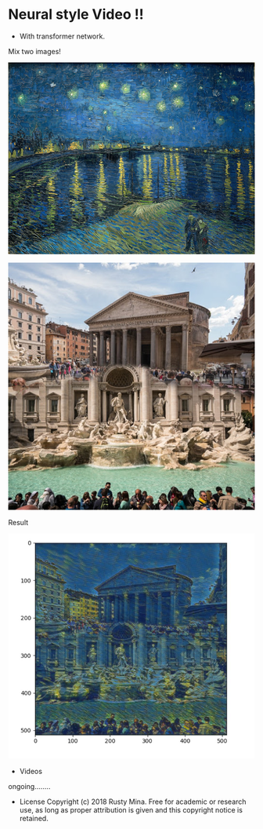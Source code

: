 # Neural style Video !!

- With transformer network.

Mix two images!
<p><img src='images/gogh.jpg'></p>
<p><img src='images/trevi.jpg'></p>


Result
<p><img src='sample.jpg'></p>



- Videos

ongoing........



- License
Copyright (c) 2018 Rusty Mina. Free for academic or research use, as long as proper attribution is given and this copyright notice is retained.